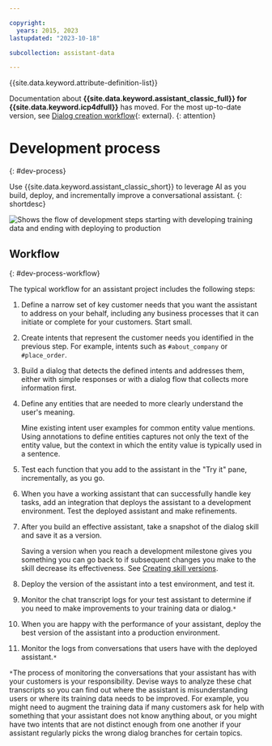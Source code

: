 ```yaml
---

copyright:
  years: 2015, 2023
lastupdated: "2023-10-18"

subcollection: assistant-data

---
```


{{site.data.keyword.attribute-definition-list}}

Documentation about **{{site.data.keyword.assistant_classic_full}} for {{site.data.keyword.icp4dfull}}** has moved. For the most up-to-date version, see [Dialog creation workflow](/docs/watson-assistant?topic=watson-assistant-dev-process){: external}.
{: attention}

# Development process
{: #dev-process}

Use {{site.data.keyword.assistant_classic_short}} to leverage AI as you build, deploy, and incrementally improve a conversational assistant.
{: shortdesc}

![Shows the flow of development steps starting with developing training data and ending with deploying to production](images/dev-process.png)

## Workflow
{: #dev-process-workflow}

The typical workflow for an assistant project includes the following steps:

1.  Define a narrow set of key customer needs that you want the assistant to address on your behalf, including any business processes that it can initiate or complete for your customers. Start small.
1.  Create intents that represent the customer needs you identified in the previous step. For example, intents such as `#about_company` or `#place_order`.

1.  Build a dialog that detects the defined intents and addresses them, either with simple responses or with a dialog flow that collects more information first.
1.  Define any entities that are needed to more clearly understand the user's meaning.

    Mine existing intent user examples for common entity value mentions. Using annotations to define entities captures not only the text of the entity value, but the context in which the entity value is typically used in a sentence.
1.  Test each function that you add to the assistant in the "Try it" pane, incrementally, as you go.
1.  When you have a working assistant that can successfully handle key tasks, add an integration that deploys the assistant to a development environment. Test the deployed assistant and make refinements.

1.  After you build an effective assistant, take a snapshot of the dialog skill and save it as a version.

    Saving a version when you reach a development milestone gives you something you can go back to if subsequent changes you make to the skill decrease its effectiveness. See [Creating skill versions](/docs/assistant-data?topic=assistant-data-versions).
1.  Deploy the version of the assistant into a test environment, and test it.

1.  Monitor the chat transcript logs for your test assistant to determine if you need to make improvements to your training data or dialog.`*`
1.  When you are happy with the performance of your assistant, deploy the best version of the assistant into a production environment.
1.  Monitor the logs from conversations that users have with the deployed assistant.`*`

`*`The process of monitoring the conversations that your assistant has with your customers is your responsibility. Devise ways to analyze these chat transcripts so you can find out where the assistant is misunderstanding users or where its training data needs to be improved. For example, you might need to augment the training data if many customers ask for help with something that your assistant does not know anything about, or you might have two intents that are not distinct enough from one another if your assistant regularly picks the wrong dialog branches for certain topics.
